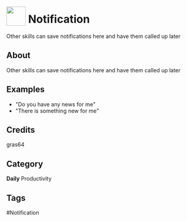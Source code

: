 # <img src="https://raw.githack.com/FortAwesome/Font-Awesome/master/svgs/solid/comments.svg" card_color="#40DBB0" width="50" height="50" style="vertical-align:bottom"/> Notification
Other skills can save notifications here and have them called up later

## About
Other skills can save notifications here and have them called up later

## Examples
* "Do you have any news for me"
* "There is something new for me"

## Credits
gras64

## Category
**Daily**
Productivity

## Tags
#Notification

